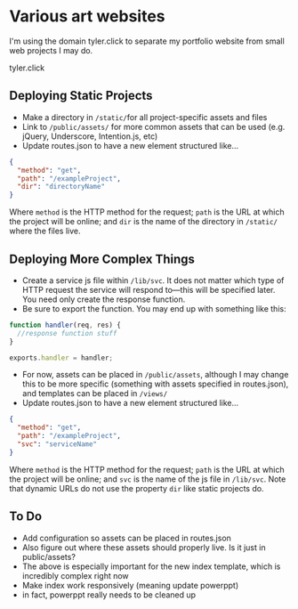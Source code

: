 # Various art websites
I'm using the domain tyler.click to separate my portfolio website from small web projects I may do.

tyler.click


## Deploying Static Projects
* Make a directory in `/static/`for all project-specific assets and files
* Link to `/public/assets/` for more common assets that can be used (e.g. jQuery, Underscore, Intention.js, etc)
* Update routes.json to have a new element structured like...

```json
{
  "method": "get",
  "path": "/exampleProject",
  "dir": "directoryName"
}
```

Where `method` is the HTTP method for the request; `path` is the URL at which the project will be online; and `dir` is the name of the directory in `/static/` where the files live.

## Deploying More Complex Things
* Create a service js file within `/lib/svc`. It does not matter which type of HTTP request the service will respond to—this will be specified later. You need only create the response function.
* Be sure to export the function. You may end up with something like this:

```js
function handler(req, res) {
  //response function stuff
}

exports.handler = handler;
```

* For now, assets can be placed in `/public/assets`, although I may change this to be more specific (something with assets specified in routes.json), and templates can be placed in  `/views/`
* Update routes.json to have a new element structured like...

```json
{
  "method": "get",
  "path": "/exampleProject",
  "svc": "serviceName"
}
```

Where `method` is the HTTP method for the request; `path` is the URL at which the project will be online; and `svc` is the name of the js file in `/lib/svc`. Note that dynamic URLs do not use the property `dir` like static projects do.

## To Do
* Add configuration so assets can be placed in routes.json
* Also figure out where these assets should properly live. Is it just in public/assets?
* The above is especially important for the new index template, which is incredibly complex right now
* Make index work responsively (meaning update powerppt)
* in fact, powerppt really needs to be cleaned up
